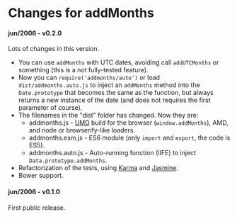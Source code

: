 # Changes for addMonths

#### jun/2006 - v0.2.0

Lots of changes in this version.

* You can use `addMonths` with UTC dates, avoiding call `addUTCMonths` or something (this is a not fully-tested feature).
* Now you can `require('addmonths/auto')` or load `dist/addmonths.auto.js` to inject an `addMonths` method into the `Date.prototype` that becomes the same as the function, but always returns a new instance of the date (and does not requires the first parameter of course).
* The filenames in the "dist" folder has changed. Now they are:
  - addmonths.js - [UMD](https://github.com/umdjs/umd) build for the browser (`window.addMonths`), AMD, and node or browserify-like loaders.
  - addmonths.esm.js - ES6 module (only `import` and `export`, the code is ES5).
  - addmonths.auto.js - Auto-running function (IIFE) to inject `Data.prototype.addMonths`.
* Refactorization of the tests, using [Karma](https://karma-runner.github.io/) and [Jasmine](https://jasmine.github.io/).
* Bower support.

#### jun/2006 - v0.1.0

First public release.
